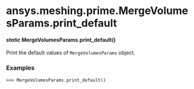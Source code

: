 # ansys.meshing.prime.MergeVolumesParams.print_default



#### *static* MergeVolumesParams.print_default()

Print the default values of `MergeVolumesParams` object.

### Examples

```pycon
>>> MergeVolumesParams.print_default()
```

<!-- !! processed by numpydoc !! -->
